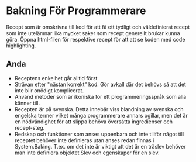 # Bakning För Programmerare

Recept som är omskrivna till kod för att få ett tydligt och väldefinierat recept som inte utelämnar lika mycket saker som recept generellt brukar kunna göra.
Öppna html-filen för respektive recept för att att se koden med code highlighting.

## Anda
- Receptens enkelhet går alltid först
- Strävan efter "nästan korrekt" kod. Gör avkall där det behövs så att det inte blir onödigt komplicerat. 
- Använd metoder som är ikoniska för ett programmeringsspråk som alla känner till.
- Recepten är på svenska. Detta innebär viss blandning av svenska och engelska termer vilket många programmerare annars ogillar, men det är en nödvändighet för att slippa behöva översätta ingredienser och recept-steg.
- Redskap och funktioner som anses uppenbara och inte tillför något till receptet behöver inte definieras utan anses redan finnas i System.Baking. T.ex. om det inte är viktigt att det är en träslev behöver man inte definiera objektet Slev och egenskaper för en slev.
